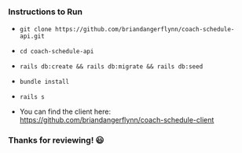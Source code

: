### Instructions to Run
- `git clone https://github.com/briandangerflynn/coach-schedule-api.git`
- `cd coach-schedule-api`
- `rails db:create && rails db:migrate && rails db:seed`
- `bundle install`
- `rails s`

- You can find the client here: https://github.com/briandangerflynn/coach-schedule-client

### Thanks for reviewing! 😃
